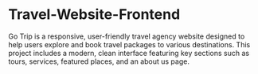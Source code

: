 # Travel-Website-Frontend
 Go Trip is a responsive, user-friendly travel agency website designed to help users explore and book travel packages to various destinations. This project includes a modern, clean interface featuring key sections such as tours, services, featured places, and an about us page.
